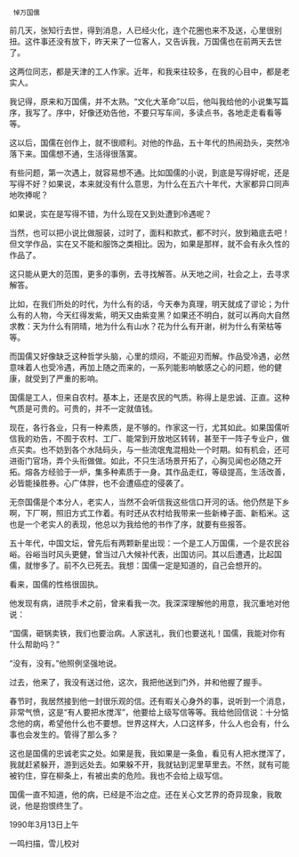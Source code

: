      悼万国儒 

  前几天，张知行去世，得到消息，人已经火化，连个花圈也来不及送，心里很别扭。这件事还没有放下，昨天来了一位客人，又告诉我，万国儒也在前两天去世了。 

  这两位同志，都是天津的工人作家。近年，和我来往较多，在我的心目中，都是老实人。 

  我记得，原来和万国儒，并不太熟。“文化大革命”以后，他叫我给他的小说集写篇序，我写了。序中，好像还劝告他，不要只写车间，多读点书，各地走走看看等等。 

  这以后，国儒在创作上，就不很顺利。对他的作品，五十年代的热闹劲头，突然冷落下来。国儒想不通，生活得很落寞。 

  有些问题，第一次遇上，就容易想不通。比如国儒的小说，到底是写得好呢，还是写得不好？如果说，本来就没有什么意思，为什么在五六十年代，大家都异口同声地吹捧呢？ 

  如果说，实在是写得不错，为什么现在又到处遭到冷遇呢？ 

  当然，也可以把小说比做服装，过时了，面料和款式，都不时兴，放到箱底去吧！但文学作品，实在又不能和服饰之类相比。因为，如果是那样，就不会有永久性的作品了。 

  这只能从更大的范围，更多的事例，去寻找解答。从天地之间，社会之上，去寻求解答。 

  比如，在我们所处的时代，为什么有的话，今天奉为真理，明天就成了谬论；为什么有的人物，今天红得发紫，明天又由紫变黑？如果还不明白，就可以再向大自然求教：天为什么有阴晴，地为什么有山水？花为什么有开谢，树为什么有荣枯等等。 

  而国儒又好像缺乏这种哲学头脑，心里的烦闷，不能迎刃而解。作品受冷遇，必然意味着人也受冷遇，再加上随之而来的，一系列能影响敏感之心的问题，他的健康，就受到了严重的影响。 

  国儒是工人，但来自农村。基本上，还是农民的气质。称得上是忠诚、正直。这种气质是可贵的。可贵的，并不一定就值钱。 

  现在，各行各业，只有一种素质，是不够的。作家这一行，尤其如此。如果国儒听信我的劝告，不囿于农村、工厂、能常到开放地区转转，甚至干一阵子专业户，做点买卖。也不妨到各个水陆码头，与一些流氓鬼混相处一个时期。如有机会，还可进衙门官场，弄个头衔做做。如此，不只生活场景开拓了，心胸见闻也必随之开拓。熔各方经验于一炉，集多种素质于一身。其作品走红，等级提高，生活改善，必皆能操胜券。心广体胖，也不会遭癌症的侵袭了。 

  无奈国儒是个本分人，老实人，当然不会听信我这些信口开河的话。他仍然是下乡啊，下厂啊，照旧方式工作着。有时还从农村给我带来一些新棒子面、新稻米。这也是一个老实人的表现，他总以为我给他的书作了序，就要有些报答。 

  五十年代，中国文坛，曾先后有两颗新星出现：一个是工人万国儒，一个是农民谷峪。谷峪当时风头更健，曾当过八大候补代表，出国访问。其以后遭遇，比起国儒，就惨多了。前不久已死去。我想：国儒一定是知道的，自己会想开的。 

  看来，国儒的性格很固执。 

  他发现有病，进院手术之前，曾来看我一次。我深深理解他的用意，我沉重地对他说： 

  “国儒，砸锅卖铁，我们也要治病。人家送礼，我们也要送礼！国儒，我能对你有什么帮助吗？” 

  “没有，没有。”他照例坚强地说。 

  过去，他来了，我没有送过他，这次，我把他送到门外，并和他握了握手。 

  春节时，我居然接到他一封很乐观的信。还有暇关心身外的事，说听到一个消息，非常气愤，这是“有人要把水搅浑”，他要给上级写信等等。我给他回信说：十分惦念他的病，希望他什么也不要想。世界这样大，人口这样多，什么人也会有，什么事也会发生的。管得了那么多？ 

  这也是国儒的忠诚老实之处。如果是我，我如果是一条鱼，看见有人把水搅浑了，我就赶紧躲开，游到远处去。如果躲不开，我就钻到泥里草里去。不然，就有可能被钓住，穿在柳条上，有被出卖的危险。我也不会给上级写信。 

  国儒一直不知道，他的病，已经是不治之症。还在关心文艺界的奇异现象，我敢说，他是抱恨终生了。 

  1990年3月13日上午 

  一鸣扫描，雪儿校对 

